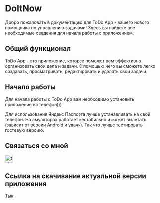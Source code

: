 # DoItNow
Добро пожаловать в документацию для ToDo App - вашего нового помощника по управлению задачами! Здесь вы найдете все необходимые сведения для начала работы с приложением.

## Общий функционал

ToDo App - это приложение, которое поможет вам эффективно организовать свои дела и задачи. С помощью него вы сможете легко создавать, просматривать, редактировать и удалять свои задачи.

## Начало работы

Для начала работы с ToDo App вам необходимо установить приложение на телефон)))

Для использования Яндекс Паспорта лучше устанавливать на свой телефон. На эмуляторах работает нестабильно и может вылетать (зависит от версии Android и удачи). Так что лучше тестировать гостевую версию.

## Связаться со мной
  <a href="https://www.t.me/CTACE4EK" target="_blank">
    <img src="https://img.shields.io/static/v1?message=Telegram&logo=telegram&label=&color=2CA5E0&logoColor=white&labelColor=&style=for-the-badge" height="25" alt="telegram logo"  />
  </a>

## Ссылка на скачивание актуальной версии приложения
[Тык](https://disk.yandex.ru/d/fz8RaJcu1ouRpQ)
